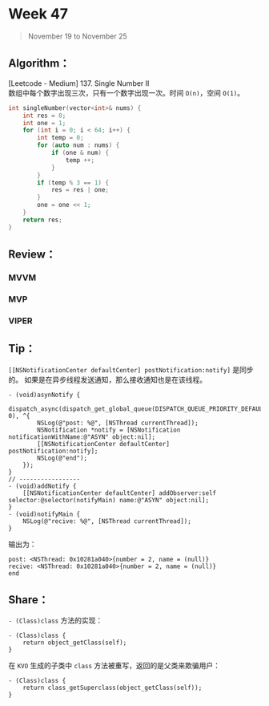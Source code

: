 # Week 47

> November 19 to November 25

## Algorithm：
[Leetcode - Medium] 137. Single Number II  
数组中每个数字出现三次，只有一个数字出现一次。时间 `O(n)`，空间 `O(1)`。
```cpp
int singleNumber(vector<int>& nums) {
    int res = 0;
    int one = 1;
    for (int i = 0; i < 64; i++) {
        int temp = 0;
        for (auto num : nums) {
            if (one & num) {
                temp ++;
            }
        }
        if (temp % 3 == 1) {
            res = res | one;
        }
        one = one << 1;
    }
    return res;
}
```

## Review：
### MVVM

### MVP

### VIPER

## Tip：

`[[NSNotificationCenter defaultCenter] postNotification:notify]` 是同步的。
如果是在异步线程发送通知，那么接收通知也是在该线程。

```
- (void)asynNotify {
    dispatch_async(dispatch_get_global_queue(DISPATCH_QUEUE_PRIORITY_DEFAULT, 0), ^{
        NSLog(@"post: %@", [NSThread currentThread]);
        NSNotification *notify = [NSNotification notificationWithName:@"ASYN" object:nil];
        [[NSNotificationCenter defaultCenter] postNotification:notify];
        NSLog(@"end");
    });
}
// -----------------
- (void)addNotify {
    [[NSNotificationCenter defaultCenter] addObserver:self selector:@selector(notifyMain) name:@"ASYN" object:nil];
}
- (void)notifyMain {
    NSLog(@"recive: %@", [NSThread currentThread]);
}
```
输出为：
```
post: <NSThread: 0x10281a040>{number = 2, name = (null)}
recive: <NSThread: 0x10281a040>{number = 2, name = (null)}
end
```

## Share：

`- (Class)class` 方法的实现：
```
- (Class)class {
    return object_getClass(self);
}
```

在 `KVO` 生成的子类中 `class` 方法被重写，返回的是父类来欺骗用户：
```
- (Class)class {
    return class_getSuperclass(object_getClass(self));
}
```